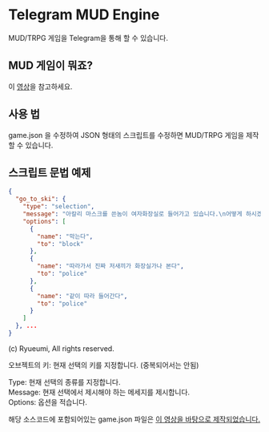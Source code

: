 # Telegram MUD Engine
MUD/TRPG 게임을 Telegram을 통해 할 수 있습니다.  

## MUD 게임이 뭐죠?
이 [영상](https://youtu.be/4vypQ23slXc)을 참고하세요.  

## 사용 법
game.json 을 수정하여 JSON 형태의 스크립트를 수정하면 MUD/TRPG 게임을 제작할 수 있습니다.  

## 스크립트 문법 예제
```json
{
  "go_to_ski": {
    "type": "selection",
    "message": "아칼리 마스크를 쓴놈이 여자화장실로 들어가고 있습니다.\n어떻게 하시겠습니까?\n남자같긴한데 증거는 없습니다.",
    "options": [
      {
        "name": "막는다",
        "to": "block"
      },
      {
        "name": "따라가서 진짜 저새끼가 화장실가나 본다",
        "to": "police"
      },
      {
        "name": "같이 따라 들어간다",
        "to": "police"
      }
    ]
  }, ...
}
```
(c) Ryueumi, All rights reserved.

오브젝트의 키: 현재 선택의 키를 지정합니다. (중복되어서는 안됨)  
  
Type: 현재 선택의 종류를 지정합니다.  
Message: 현재 선택에서 제시해야 하는 메세지를 제시합니다.  
Options: 옵션을 적습니다.  
  
해당 소스코드에 포함되어있는 game.json 파일은 [이 영상을 바탕으로 제작되었습니다.](https://youtu.be/4vypQ23slXc?t=339)  

